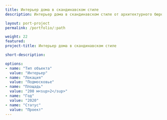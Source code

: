 ```yaml
---
title: Интерьер дома в скандинавском стиле
description: Интерьер дома в скандинавском стиле от архитектурного бюро А510. Индивидуальное проектирование на заказ.

layout: port-project
permalink: /portfolio/:path

weight: 22
featured:
project-title: Интерьер дома в скандинавском стиле

short-description: 

options:
- name: "Тип объекта"
  value: "Интерьер"
- name: "Локация"
  value: "Подмосковье"
- name: "Площадь"
  value: "200 м<sup>2</sup>"
- name: "Год"
  value: "2020"
- name: "Статус"
  value: "Проект"
---
```

